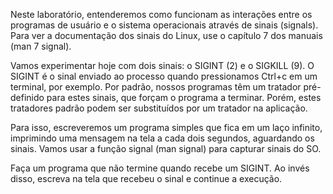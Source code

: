 Neste laboratório, entenderemos como funcionam as interações entre os programas de usuário e o sistema operacionais através de sinais (signals). Para ver a documentação dos sinais do Linux, use o capítulo 7 dos manuais (man 7 signal).

Vamos experimentar hoje com dois sinais: o SIGINT (2) e o SIGKILL (9). O SIGINT é o sinal enviado ao processo quando pressionamos Ctrl+c em um terminal, por exemplo. Por padrão, nossos programas têm um tratador pré-definido para estes sinais, que forçam o programa a terminar. Porém, estes tratadores padrão podem ser substituídos por um tratador na aplicação.

Para isso, escreveremos um programa simples que fica em um laço infinito, imprimindo uma mensagem na tela a cada dois segundos, aguardando os sinais. Vamos usar a função signal (man signal) para capturar sinais do SO.

Faça um programa que não termine quando recebe um SIGINT. Ao invés disso, escreva na tela que recebeu o sinal e continue a execução.